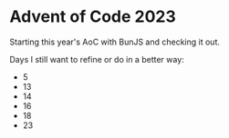# Advent of Code 2023

Starting this year's AoC with BunJS and checking it out.

Days I still want to refine or do in a better way:
- 5
- 13
- 14
- 16
- 18
- 23